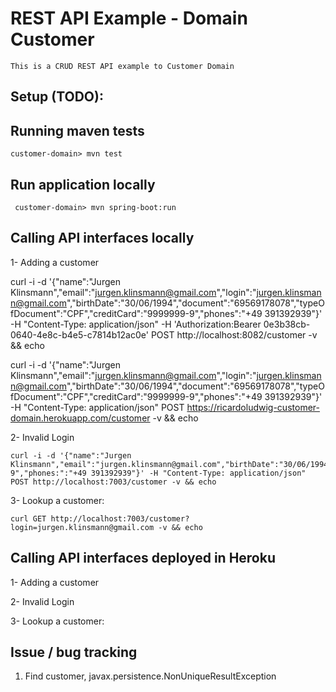 REST API Example - Domain Customer
=========================================================================================

	This is a CRUD REST API example to Customer Domain

Setup (TODO):
---------------------------------------------------------------------------------------------------

 
Running maven tests
---------------------------------------------------------------------------------------------------

    customer-domain> mvn test 

Run application locally
---------------------------------------------------------------------------------------------------

     customer-domain> mvn spring-boot:run

Calling API interfaces locally
---------------------------------------------------------------------------------------------------


1- Adding a customer
	
curl -i -d '{"name":"Jurgen Klinsmann","email":"jurgen.klinsmann@gmail.com","login":"jurgen.klinsmann@gmail.com","birthDate":"30/06/1994","document":"69569178078","typeOfDocument":"CPF","creditCard":"9999999-9","phones":"+49 391392939"}' -H "Content-Type: application/json" -H 'Authorization:Bearer 0e3b38cb-0640-4e8c-b4e5-c7814b12ac0e' POST http://localhost:8082/customer -v && echo
	


curl -i -d '{"name":"Jurgen Klinsmann","email":"jurgen.klinsmann@gmail.com","login":"jurgen.klinsmann@gmail.com","birthDate":"30/06/1994","document":"69569178078","typeOfDocument":"CPF","creditCard":"9999999-9","phones":"+49 391392939"}' -H "Content-Type: application/json" POST https://ricardoludwig-customer-domain.herokuapp.com/customer -v && echo	
	
	
2- Invalid Login
	
	curl -i -d '{"name":"Jurgen Klinsmann","email":"jurgen.klinsmann@gmail.com","birthDate":"30/06/1994","document":"12345678","creditCard":"9999999-9","phones:":"+49 391392939"}' -H "Content-Type: application/json" POST http://localhost:7003/customer -v && echo 
	
	
3- Lookup a customer:

	curl GET http://localhost:7003/customer?login=jurgen.klinsmann@gmail.com -v && echo

Calling API interfaces deployed in Heroku
---------------------------------------------------------------------------------------------------


1- Adding a customer
	
	
	
2- Invalid Login
	
	
	
	
3- Lookup a customer:

	



Issue / bug tracking
---------------------------------------------------------------------------------------------------

1. Find customer, javax.persistence.NonUniqueResultException
